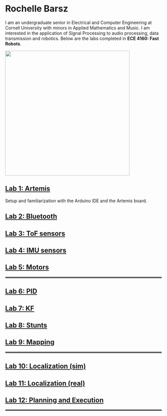 # Rochelle Barsz

I am an undergraduate senior in Electrical and Computer Engineering at Cornell University with minors in Applied Mathematics and Music. I am interested in the application of Signal Processing to audio processing, data transmission and robotics. Below are the labs completed in **ECE 4160: Fast Robots**.

<img src="/FastRobotsSP23/assets/images/pfp.png" class="center" style="height: 400px;"/>



## [Lab 1: Artemis](./labpages/lab1.md)

Setup and familiarization with the Arduino IDE and the Artemis board.

## [Lab 2: Bluetooth](./labpages/lab2.md)

## [Lab 3: ToF sensors](./labpages/lab3.md)

## [Lab 4: IMU sensors](./labpages/lab4.md)

## [Lab 5: Motors](./labpages/lab5.md)

<hr style="border:2px solid gray">

## [Lab 6: PID](./labpages/lab6.md)

## [Lab 7: KF](./labpages/lab7.md)

## [Lab 8: Stunts](./labpages/lab8.md)

## [Lab 9: Mapping](./labpages/lab9.md)

<hr style="border:2px solid gray">

## [Lab 10: Localization (sim)](./labpages/lab10.md)

## [Lab 11: Localization (real)](./labpages/lab11.md)

## [Lab 12: Planning and Execution](./labpages/lab12.md)

<hr style="border:2px solid gray">